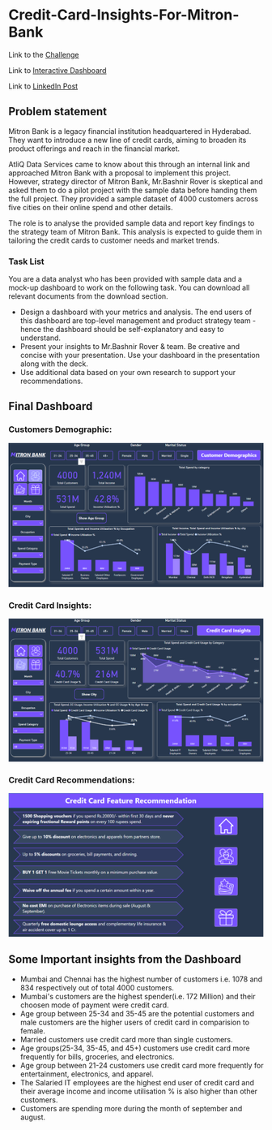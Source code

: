 # Credit-Card-Insights-For-Mitron-Bank

Link to the [Challenge](https://codebasics.io/challenge/codebasics-resume-project-challenge)

Link to [Interactive Dashboard](https://shorturl.at/zCJY1)

Link to [LinkedIn Post](https://www.linkedin.com/in/srrout/)

## Problem statement

Mitron Bank is a legacy financial institution headquartered in Hyderabad. They want to introduce a new line of credit cards, aiming to broaden its product offerings and reach in the financial market. 

AtliQ Data Services came to know about this through an internal link and approached Mitron Bank with a proposal to implement this project. However, strategy director of Mitron Bank, Mr.Bashnir Rover is skeptical and asked them to do a pilot project with the sample data before handing them the full project. They provided a sample dataset of 4000 customers across five cities on their online spend and other details.

The role is to analyse the provided sample data and report key findings to the strategy team of Mitron Bank. This analysis is expected to guide them in tailoring the credit cards to customer needs and market trends. 

### Task List

You are a data analyst who has been provided with sample data and a mock-up dashboard to work on the following task. You can download all relevant documents from the download section.

- Design a dashboard with your metrics and analysis. The end users of this dashboard are top-level management and product strategy team - hence the dashboard should be self-explanatory and easy to understand.
- Present your insights to Mr.Bashnir Rover & team. Be creative and concise with your presentation. Use your dashboard in the presentation along with the deck.
- Use additional data based on your own research to support your recommendations.

## Final Dashboard

### Customers Demographic:
<p align="center">
    <img src='https://github.com/smrutiranjan-rout/Credit-Card-Insights-For-Mitron-Bank/blob/main/Customer%20demographics.png' width="600">
</p>

### Credit Card Insights:
<p align="center">
    <img src='https://github.com/smrutiranjan-rout/Credit-Card-Insights-For-Mitron-Bank/blob/main/CC%20Insights.png' width="600">
</p>

### Credit Card Recommendations:
<p align="center">
    <img src='https://github.com/smrutiranjan-rout/Credit-Card-Insights-For-Mitron-Bank/blob/main/CC%20Recommendations.png' width="600">
</p>

## Some Important insights from the Dashboard

- Mumbai and Chennai has the highest number of customers i.e. 1078 and 834 respectively out of total 4000 customers.
- Mumbai's customers are the highest spender(i.e. 172 Million) and their choosen mode of payment were credit card.
- Age group between 25-34 and 35-45 are the potential customers and male customers are the higher users of credit card in comparision to female.
- Married customers use credit card more than single customers.
- Age groups(25-34, 35-45, and 45+) customers use credit card more frequently for bills, groceries, and electronics.
- Age group between 21-24 customers use credit card more frequently for entertainment, electronics, and apparel.
- The Salaried IT employees are the highest end user of credit card and their average income and income utilisation % is also higher than other customers.
- Customers are spending more during the month of september and august.



